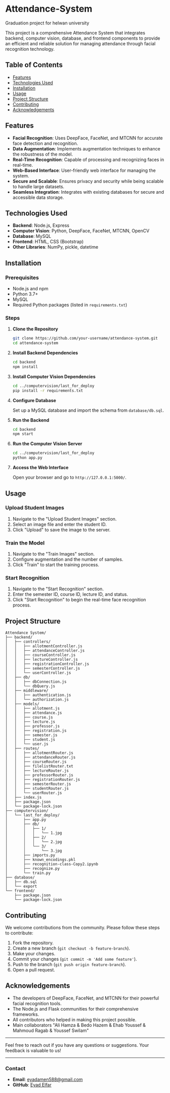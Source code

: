 # Attendance-System

Graduation project for helwan university

This project is a comprehensive Attendance System that integrates backend, computer vision, database, and frontend components to provide an efficient and reliable solution for managing attendance through facial recognition technology.

## Table of Contents

- [Features](#features)
- [Technologies Used](#technologies-used)
- [Installation](#installation)
- [Usage](#usage)
- [Project Structure](#project-structure)
- [Contributing](#contributing)
- [Acknowledgements](#acknowledgements)

## Features

- **Facial Recognition**: Uses DeepFace, FaceNet, and MTCNN for accurate face detection and recognition.
- **Data Augmentation**: Implements augmentation techniques to enhance the robustness of the model.
- **Real-Time Recognition**: Capable of processing and recognizing faces in real-time.
- **Web-Based Interface**: User-friendly web interface for managing the system.
- **Secure and Scalable**: Ensures privacy and security while being scalable to handle large datasets.
- **Seamless Integration**: Integrates with existing databases for secure and accessible data storage.

## Technologies Used

- **Backend**: Node.js, Express
- **Computer Vision**: Python, DeepFace, FaceNet, MTCNN, OpenCV
- **Database**: MySQL
- **Frontend**: HTML, CSS (Bootstrap)
- **Other Libraries**: NumPy, pickle, datetime

## Installation

### Prerequisites

- Node.js and npm
- Python 3.7+
- MySQL
- Required Python packages (listed in `requirements.txt`)

### Steps

1. **Clone the Repository**

   ```sh
   git clone https://github.com/your-username/attendance-system.git
   cd attendance-system
   ```

2. **Install Backend Dependencies**

   ```sh
   cd backend
   npm install
   ```

3. **Install Computer Vision Dependencies**

   ```sh
   cd ../computervision/last_for_deploy
   pip install -r requirements.txt
   ```

4. **Configure Database**

   Set up a MySQL database and import the schema from `database/db.sql`.

5. **Run the Backend**

   ```sh
   cd backend
   npm start
   ```

6. **Run the Computer Vision Server**

   ```sh
   cd ../computervision/last_for_deploy
   python app.py
   ```

7. **Access the Web Interface**

   Open your browser and go to `http://127.0.0.1:5000/`.

## Usage

### Upload Student Images

1. Navigate to the "Upload Student Images" section.
2. Select an image file and enter the student ID.
3. Click "Upload" to save the image to the server.

### Train the Model

1. Navigate to the "Train Images" section.
2. Configure augmentation and the number of samples.
3. Click "Train" to start the training process.

### Start Recognition

1. Navigate to the "Start Recognition" section.
2. Enter the semester ID, course ID, lecture ID, and status.
3. Click "Start Recognition" to begin the real-time face recognition process.

## Project Structure

```plaintext
Attendance System/
├── backend/
│   ├── controllers/
│   │   ├── allotmentController.js
│   │   ├── attendanceController.js
│   │   ├── courseController.js
│   │   ├── lectureController.js
│   │   ├── registrationController.js
│   │   ├── semesterController.js
│   │   └── userController.js
│   ├── db/
│   │   ├── dbConnection.js
│   │   └── dbQuery.js
│   ├── middleware/
│   │   ├── authentication.js
│   │   └── authorization.js
│   ├── models/
│   │   ├── allotment.js
│   │   ├── attendance.js
│   │   ├── course.js
│   │   ├── lecture.js
│   │   ├── professor.js
│   │   ├── registration.js
│   │   ├── semester.js
│   │   ├── student.js
│   │   └── user.js
│   ├── routes/
│   │   ├── allotmentRouter.js
│   │   ├── attendanceRouter.js
│   │   ├── courseRouter.js
│   │   ├── filelistRouter.txt
│   │   ├── lectureRouter.js
│   │   ├── professorRouter.js
│   │   ├── registrationRouter.js
│   │   ├── semesterRouter.js
│   │   ├── studentRouter.js
│   │   └── userRouter.js
│   ├── index.js
│   ├── package.json
│   └── package-lock.json
├── computervision/
│   └── last_for_deploy/
│       ├── app.py
│       ├── db/
│       │   ├── 1/
│       │   │   └── 1.jpg
│       │   ├── 2/
│       │   │   └── 2.jpg
│       │   └── 3/
│       │       └── 3.jpg
│       ├── imports.py
│       ├── known_encodings.pkl
│       ├── recognition-class-Copy2.ipynb
│       ├── recognize.py
│       └── train.py
├── database/
│   ├── db.sql
│   └── export
└── frontend/
    ├── package.json
    └── package-lock.json
```

## Contributing

We welcome contributions from the community. Please follow these steps to contribute:

1. Fork the repository.
2. Create a new branch (`git checkout -b feature-branch`).
3. Make your changes.
4. Commit your changes (`git commit -m 'Add some feature'`).
5. Push to the branch (`git push origin feature-branch`).
6. Open a pull request.


## Acknowledgements

- The developers of DeepFace, FaceNet, and MTCNN for their powerful facial recognition tools.
- The Node.js and Flask communities for their comprehensive frameworks.
- All contributors who helped in making this project possible.
- Main collaborators "Ali Hamza & Bedo Hazem & Ehab Youssef & Mahmoud Ragab & Youssef Swilam"

---

Feel free to reach out if you have any questions or suggestions. Your feedback is valuable to us!

---

### Contact

- **Email**: eyadamen588@gmail.com
- **GitHub**: [Eyad Elfar](https://github.com/eyadelfar)
